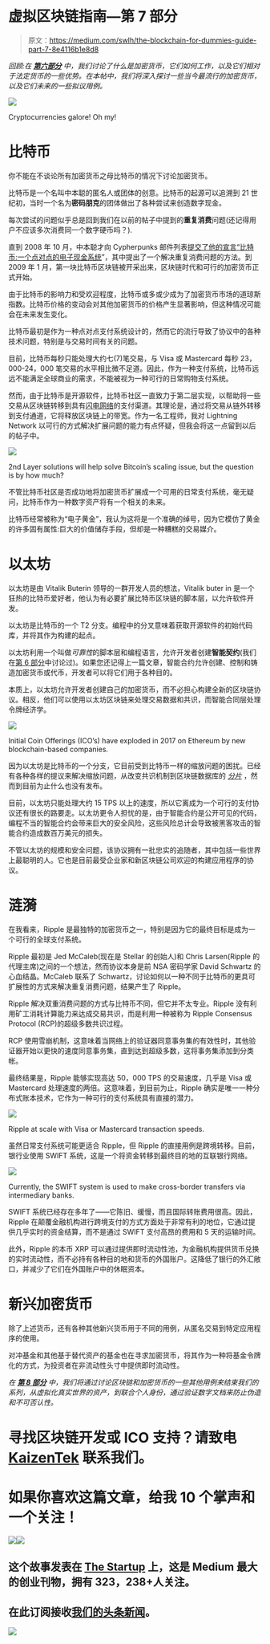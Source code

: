 # 虚拟区块链指南—第 7 部分

> 原文：<https://medium.com/swlh/the-blockchain-for-dummies-guide-part-7-8e4116b1e8d8>

*回顾:在* [***第六部分***](/@jradosta/the-blockchain-for-dummies-guide-part-6-8032c542fb7b) *中，我们讨论了什么是加密货币，它们如何工作，以及它们相对于法定货币的一些优势。在本帖中，我们将深入探讨一些当今最流行的加密货币，以及它们未来的一些拟议用例。*

![](img/56931a35d30a72988fd6d19ccd63b996.png)

Cryptocurrencies galore! Oh my!

# 比特币

你不能在不谈论所有加密货币之母比特币的情况下讨论加密货币。

比特币是一个名叫中本聪的匿名人或团体的创意。比特币的起源可以追溯到 21 世纪初，当时一个名为**密码朋克**的团体做出了各种尝试来创造数字现金。

每次尝试的问题似乎总是回到我们在以前的帖子中提到的**重复消费**问题(还记得用户不应该多次消费同一个数字硬币吗？).

直到 2008 年 10 月，中本聪才向 Cypherpunks 邮件列表[提交了他的宣言“比特币:一个点对点的电子现金系统](https://bitcoin.org/bitcoin.pdf)”，其中提出了一个解决重复消费问题的方法。到 2009 年 1 月，第一块比特币区块链被开采出来，区块链时代和可行的加密货币正式开始。

由于比特币的影响力和受欢迎程度，比特币或多或少成为了加密货币市场的道琼斯指数。比特币价格的变动会对其他加密货币的价格产生显著影响，但这种情况可能会在未来发生变化。

比特币最初是作为一种点对点支付系统设计的，然而它的流行导致了协议中的各种技术问题，特别是与交易时间有关的问题。

目前，比特币每秒只能处理大约七(7)笔交易，与 Visa 或 Mastercard 每秒 23，000-24，000 笔交易的水平相比微不足道。因此，作为一种支付系统，比特币远远不能满足全球商业的需求，不能被视为一种可行的日常购物支付系统。

然而，由于比特币是开源软件，比特币社区一直致力于第二层实现，以帮助将一些交易从区块链转移到具有[闪电网络](https://lightning.network/)的支付渠道。其理论是，通过将交易从链外转移到支付通道，它将释放区块链上的带宽。作为一名工程师，我对 Lightning Network 以可行的方式解决扩展问题的能力有点怀疑，但我会将这一点留到以后的帖子中。

![](img/2c74580ec7dd1c8747a6a4f4c2ba96a9.png)

2nd Layer solutions will help solve Bitcoin’s scaling issue, but the question is by how much?

不管比特币社区是否成功地将加密货币扩展成一个可用的日常支付系统，毫无疑问，比特币作为一种数字资产将有一个相关的未来。

比特币经常被称为“电子黄金”，我认为这将是一个准确的绰号，因为它模仿了黄金的许多固有属性:巨大的价值储存手段，但却是一种糟糕的交易媒介。

# 以太坊

以太坊是由 Vitalik Buterin 领导的一群开发人员的想法，Vitalik buter in 是一个狂热的比特币爱好者，他认为有必要扩展比特币区块链的脚本层，以允许软件开发。

以太坊是比特币的一个 T2 分支。编程中的分叉意味着获取开源软件的初始代码库，并将其作为构建的起点。

以太坊利用一个叫做*可靠性*的脚本层和编程语言，允许开发者创建**智能契约**(我们在[第 6 部分](https://medium.com/p/20fcc4827b22/edit)中讨论过)。如果您还记得上一篇文章，智能合约允许创建、控制和铸造加密货币或代币，开发者可以将它们用于各种目的。

本质上，以太坊允许开发者创建自己的加密货币，而不必担心构建全新的区块链协议。相反，他们可以使用以太坊区块链来处理交易数据和共识，而智能合同层处理令牌经济学。

![](img/2d7b6ba12fc7a8bebe8f35c6f0443727.png)

Initial Coin Offerings (ICO’s) have exploded in 2017 on Ethereum by new blockchain-based companies.

因为以太坊是比特币的一个分支，它目前受到比特币一样的缩放问题的困扰。已经有各种各样的提议来解决缩放问题，从改变共识机制到区块链数据库的 [*分片*](https://www.coindesk.com/vitalik-releases-partial-proof-concept-ethereum-sharding-tech/) ，然而到目前为止什么也没有发布。

目前，以太坊只能处理大约 15 TPS 以上的速度，所以它离成为一个可行的支付协议还有很长的路要走。以太坊更令人担忧的是，由于智能合约是公开可见的代码，编程不当的智能合约会带来巨大的安全风险，这些风险总计会导致被黑客攻击的智能合约造成数百万美元的损失。

不管以太坊的规模和安全问题，该协议拥有一批忠实的追随者，其中包括一些世界上最聪明的人。它也是目前最受企业家和新区块链公司欢迎的构建应用程序的协议。

# 涟漪

在我看来，Ripple 是最独特的加密货币之一，特别是因为它的最终目标是成为一个可行的全球支付系统。

Ripple 最初是 Jed McCaleb(现在是 Stellar 的创始人)和 Chris Larsen(Ripple 的代理主席)之间的一个想法，然而协议本身是前 NSA 密码学家 David Schwartz 的心血结晶。McCaleb 联系了 Schwartz，讨论如何以一种不同于比特币的更具可扩展性的方式来解决重复消费问题，结果产生了 Ripple。

Ripple 解决双重消费问题的方式与比特币不同，但它并不太专业。Ripple 没有利用矿工消耗计算能力来达成交易共识，而是利用一种被称为 Ripple Consensus Protocol (RCP)的超级多数共识过程。

RCP 使用雪崩机制，这意味着当网络上的验证器同意事务集的有效性时，其他验证器开始以更快的速度同意事务集，直到达到超级多数，这将事务集添加到分类帐。

最终结果是，Ripple 能够实现高达 50，000 TPS 的交易速度，几乎是 Visa 或 Mastercard 处理速度的两倍。这意味着，到目前为止，Ripple 确实是唯一一种分布式账本技术，它作为一种可行的支付系统具有直接的潜力。

![](img/1532b574910182d4ffc43c89f5337ed8.png)

Ripple at scale with Visa or Mastercard transaction speeds.

虽然日常支付系统可能更适合 Ripple，但 Ripple 的直接用例是跨境转移。目前，银行业使用 SWIFT 系统，这是一个将资金转移到最终目的地的互联银行网络。

![](img/7d397c5d46ad574a2464a7bc0e6790e8.png)

Currently, the SWIFT system is used to make cross-border transfers via intermediary banks.

SWIFT 系统已经存在多年了——它陈旧、缓慢，而且国际转账费用很高。因此，Ripple 在颠覆金融机构进行跨境支付的方式方面处于非常有利的地位，它通过提供几乎实时的资金结算，而不是通过 SWIFT 支付高昂的费用和 5 天的运输时间。

此外，Ripple 的本币 XRP 可以通过提供即时流动性池，为金融机构提供货币兑换的实时流动性，而不必持有各种目的地和货币的外国账户。这降低了银行的外汇敞口，并减少了它们在外国账户中的休眠资本。

# 新兴加密货币

除了上述货币，还有各种其他新兴货币用于不同的用例，从匿名交易到特定应用程序的使用。

对冲基金和其他基于替代资产的基金也在寻求加密货币，将其作为一种将基金令牌化的方式，为投资者在非流动性头寸中提供即时流动性。

*在* [***第 8 部分***](/@jradosta/the-blockchain-for-dummies-guide-part-8-6d7f450e651) *中，我们将通过讨论区块链和加密货币的一些其他用例来结束我们的系列，从虚拟化真实世界的资产，到联合个人身份，通过验证数字文档来防止伪造和不可否认性。*

# 寻找区块链开发或 ICO 支持？请致电 [KaizenTek](http://www.kaizentek.io) 联系我们。

# 如果你喜欢这篇文章，给我 10 个掌声和一个关注！

![](img/dcfc5c153306f679a626b48f2f9991d1.png)[![](img/308a8d84fb9b2fab43d66c117fcc4bb4.png)](https://medium.com/swlh)

## 这个故事发表在 [The Startup](https://medium.com/swlh) 上，这是 Medium 最大的创业刊物，拥有 323，238+人关注。

## 在此订阅接收[我们的头条新闻](http://growthsupply.com/the-startup-newsletter/)。

[![](img/b0164736ea17a63403e660de5dedf91a.png)](https://medium.com/swlh)